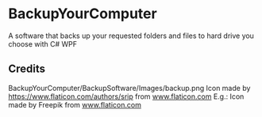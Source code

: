# BackupYourComputer
A software that backs up your requested folders and files to hard drive you choose with C# WPF

## Credits

BackupYourComputer/BackupSoftware/Images/backup.png Icon made by https://www.flaticon.com/authors/srip from www.flaticon.com 
E.g.: Icon made by Freepik from www.flaticon.com 